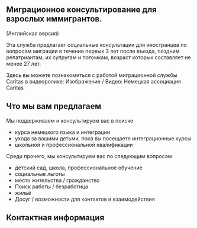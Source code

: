 ## Миграционное консультирование для взрослых иммигрантов.
(Aнглийская версия)


Эта служба предлагает социальные консультации для иностранцев по вопросам миграции в течение первых 3 лет после въезда, поздним репатриантам, их супругам и потомкам, возраст которых составляет не менее 27 лет.

Здесь вы можете познакомиться с работой миграционной службы Caritas в видеоролике:
Изображение / Видео: Немецкая ассоциация  Caritas

## Что мы вам предлагаем

Мы поддерживаем и консультируем вас в поиске
- курса немецкого языка и интеграции
- ухода за вашими детьми, пока вы посещаете интеграционные курсы
- школьной и профессиональной квалификации

Среди прочего, мы консультируем вас по следующим вопросам
- детский сад, школа, профессиональное обучение
- социальные льготы
- место жительства / гражданство
- Поиск работы / безработица
- жильё
- Досуг / возможности для контактов и взаимодействия

## Контактная информация
